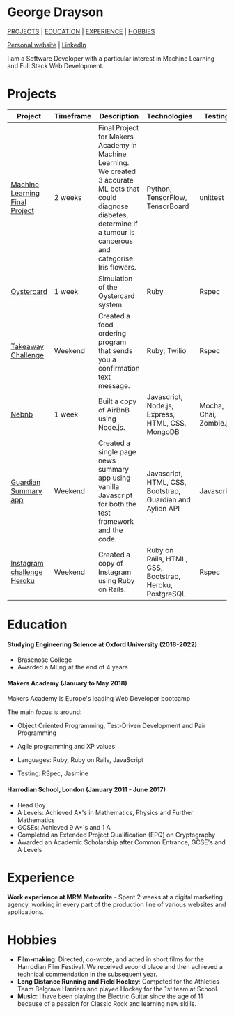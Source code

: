# George Drayson

[PROJECTS](#projects) | [EDUCATION](#education) | [EXPERIENCE](#experience) | [HOBBIES](#hobbies)

[Personal website](http://georgedrayson.com/) | [LinkedIn](https://www.linkedin.com/in/george-drayson-1999007/) 

I am a Software Developer with a particular interest in Machine Learning and Full Stack Web Development.

# Projects

|    Project   | Timeframe | Description | Technologies | Testing |
| ------------ | --------- | ----------------- | ----------------- | ------- |
|[Machine Learning Final Project](https://github.com/GeorgeDrayson/FinalProjectML)|2 weeks| Final Project for Makers Academy in Machine Learning. We created 3 accurate ML bots that could diagnose diabetes, determine if a tumour is cancerous and categorise Iris flowers.| Python, TensorFlow, TensorBoard|unittest|
|[Oystercard](https://github.com/GeorgeDrayson/Oystercard) |1 week|Simulation of the Oystercard system.|Ruby|Rspec|
|[Takeaway Challenge](https://github.com/GeorgeDrayson/takeaway-challenge)|Weekend|Created a food ordering program that sends you a confirmation text message.|Ruby, Twilio|Rspec|
|[Nebnb](https://github.com/GeorgeDrayson/nebnb)| 1 week|Built a copy of AirBnB using Node.js.| Javascript, Node.js, Express, HTML, CSS, MongoDB| Mocha, Chai, Zombie.js|
|[Guardian Summary app](https://github.com/GeorgeDrayson/news-summary-challenge)|Weekend| Created a single page news summary app using vanilla Javascript for both the test framework and the code.| Javascript, HTML, CSS, Bootstrap, Guardian and Aylien API  | Javascript |
| [Instagram challenge](https://github.com/GeorgeDrayson/instagram-challenge) [Heroku](https://instagram-challenge-gdrayson.herokuapp.com) |Weekend| Created a copy of Instagram using Ruby on Rails.| Ruby on Rails, HTML, CSS, Bootstrap, Heroku, PostgreSQL |Rspec|

# Education

#### Studying Engineering Science at Oxford University (2018-2022)

- Brasenose College
- Awarded a MEng at the end of 4 years


#### Makers Academy (January to May 2018)

Makers Academy is Europe's leading Web Developer bootcamp

The main focus is around:

- Object Oriented Programming, Test-Driven Development and Pair Programming

- Agile programming and XP values

- Languages: Ruby, Ruby on Rails, JavaScript

- Testing: RSpec, Jasmine


#### Harrodian School, London (January 2011 - June 2017)

- Head Boy
- A Levels: Achieved A*'s in Mathematics, Physics and Further Mathematics
- GCSEs: Achieved 9 A*'s and 1 A
- Completed an Extended Project Qualification (EPQ) on Cryptography
- Awarded an Academic Scholarship after Common Entrance, GCSE's and A Levels

# Experience

**Work experience at MRM Meteorite** - Spent 2 weeks at a digital marketing agency, working in every part of the production line of various websites and applications.

# Hobbies

- **Film-making**: Directed, co-wrote, and acted in short films for the Harrodian Film Festival. We received second place and then achieved a technical commendation in the subsequent year.
- **Long Distance Running and Field Hockey**: Competed for the Athletics Team Belgrave Harriers and played Hockey for the 1st team at School.
- **Music**: I have been playing the Electric Guitar since the age of 11 because of a passion for Classic Rock and learning new skills.
